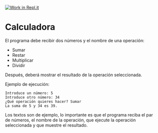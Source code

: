 [![Work in Repl.it](https://classroom.github.com/assets/work-in-replit-14baed9a392b3a25080506f3b7b6d57f295ec2978f6f33ec97e36a161684cbe9.svg)](https://classroom.github.com/online_ide?assignment_repo_id=4152388&assignment_repo_type=AssignmentRepo)
# Calculadora

El programa debe recibir dos números y el nombre de una operación:

* Sumar
* Restar
* Multiplicar
* Dividir

Después, deberá mostrar el resultado de la operación seleccionada.

Ejemplo de ejecución:

    Introduce un número: 5
    Introduce otro número: 34
    ¿Qué operación quieres hacer? Sumar
    La suma de 5 y 34 es 39.

Los textos son de ejemplo, lo importante es que el programa reciba el par de números, el nombre de la operación, que ejecute la operación seleccionada y que muestre el resultado.
